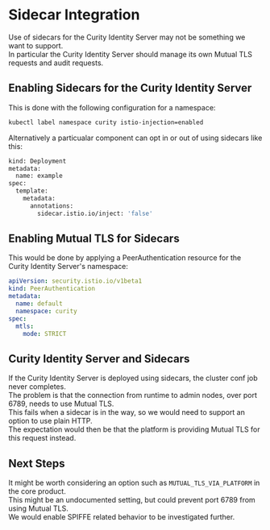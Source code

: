 # Sidecar Integration

Use of sidecars for the Curity Identity Server may not be something we want to support.\
In particular the Curity Identity Server should manage its own Mutual TLS requests and audit requests.

## Enabling Sidecars for the Curity Identity Server

This is done with the following configuration for a namespace:

```bash
kubectl label namespace curity istio-injection=enabled
```

Alternatively a particualar component can opt in or out of using sidecars like this:

```bash
kind: Deployment
metadata:
  name: example
spec:
  template:
    metadata:
      annotations:
        sidecar.istio.io/inject: 'false'
```

## Enabling Mutual TLS for Sidecars

This would be done by applying a PeerAuthentication resource for the Curity Identity Server's namespace:

```yaml
apiVersion: security.istio.io/v1beta1
kind: PeerAuthentication
metadata:
  name: default
  namespace: curity
spec:
  mtls:
    mode: STRICT
```

## Curity Identity Server and Sidecars

If the Curity Identity Server is deployed using sidecars, the cluster conf job never completes.\
The problem is that the connection from runtime to admin nodes, over port 6789, needs to use Mutual TLS.\
This fails when a sidecar is in the way, so we would need to support an option to use plain HTTP.\
The expectation would then be that the platform is providing Mutual TLS for this request instead.

## Next Steps

It might be worth considering an option such as `MUTUAL_TLS_VIA_PLATFORM` in the core product.\
This might be an undocumented setting, but could prevent port 6789 from using Mutual TLS.\
We would enable SPIFFE related behavior to be investigated further.

